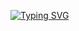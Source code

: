 [![Typing SVG](https://readme-typing-svg.demolab.com?font=Patrick+Hand&size=31&letterSpacing=2px&pause=1000&color=16F775&center=true&vCenter=true&multiline=true&width=435&height=150&lines=Th%C3%A1m+t%E1%BB%AD+v%E1%BA%ABn+ch%C6%B0a+ch%E1%BA%BFt;C%C3%B4+%E1%BA%A5y+%C4%91ang+code)](https://git.io/typing-svg)
<!--
**Chiuonju/Chiuonju** is a ✨ _special_ ✨ repository because its `README.md` (this file) appears on your GitHub profile.

Here are some ideas to get you started:

- 🔭 I’m currently working on ...
- 🌱 I’m currently learning ...
- 👯 I’m looking to collaborate on ...
- 🤔 I’m looking for help with ...
- 💬 Ask me about ...
- 📫 How to reach me: ...
- 😄 Pronouns: ...
- ⚡ Fun fact: ...
-->
